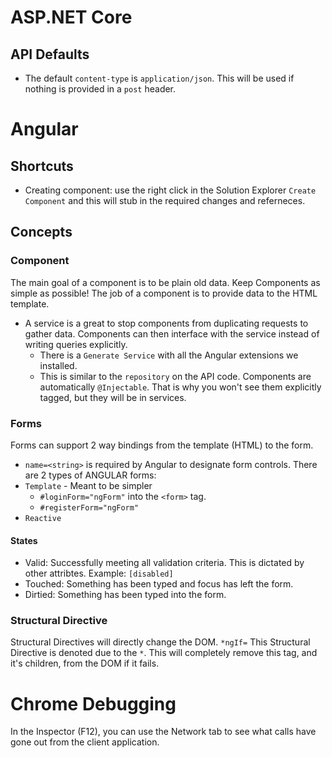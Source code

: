 # ASP.NET Core
## API Defaults
* The default `content-type` is `application/json`. This will be used if nothing is provided in a `post` header.

# Angular
## Shortcuts
* Creating component: use the right click in the Solution Explorer `Create Component` and this will stub in the required changes and referneces.

## Concepts
### Component
The main goal of a component is to be plain old data. Keep Components as simple as possible!
The job of a component is to provide data to the HTML template.
* A service is a great to stop components from duplicating requests to gather data. Components can then interface with the service instead of writing queries explicitly.
    * There is a `Generate Service` with all the Angular extensions we installed.
    * This is similar to the `repository` on the API code.
Components are automatically `@Injectable`. That is why you won't see them explicitly tagged, but they will be in services.

### Forms
Forms can support 2 way bindings from the template (HTML) to the form.
* `name=<string>` is required by Angular to designate form controls.
There are 2 types of ANGULAR forms:
* `Template` - Meant to be simpler
    * `#loginForm="ngForm"` into the `<form>` tag.
    * `#registerForm="ngForm"`
* `Reactive` 
#### States
* Valid: Successfully meeting all validation criteria. This is dictated by other attribtes. Example: `[disabled]`
* Touched: Something has been typed and focus has left the form.
* Dirtied: Something has been typed into the form.

### Structural Directive
Structural Directives will directly change the DOM. 
`*ngIf=` This Structural Directive is denoted due to the `*`. This will completely remove this tag, and it's children, from the DOM if it fails.

# Chrome Debugging
In the Inspector (F12), you can use the Network tab to see what calls have gone out from the client application.